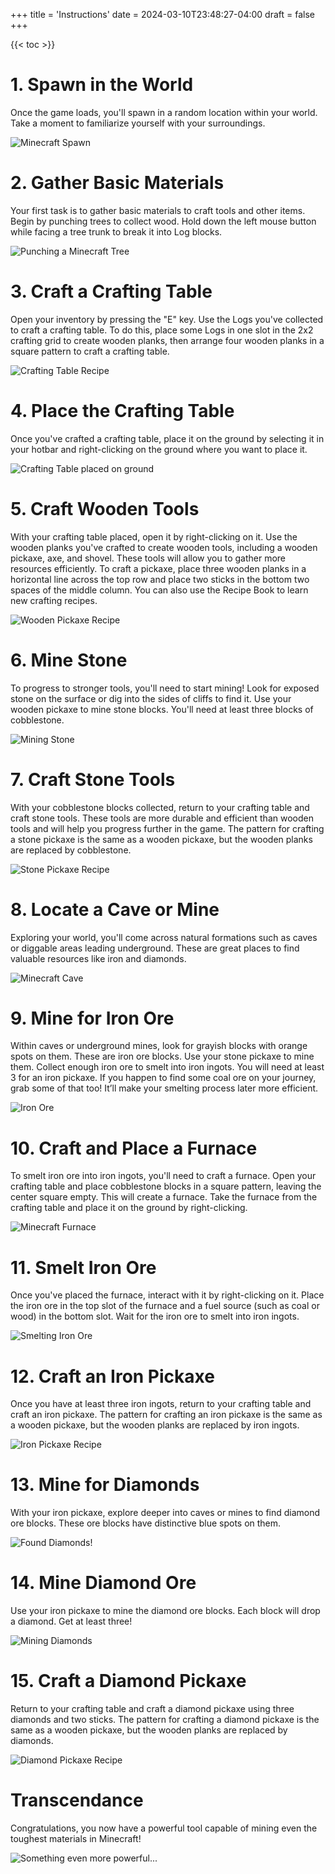 +++
title = 'Instructions'
date = 2024-03-10T23:48:27-04:00
draft = false
+++

{{< toc >}}

# 1. Spawn in the World
Once the game loads, you'll spawn in a random location within your world. Take a moment to familiarize yourself with your surroundings.

![Minecraft Spawn](MinecraftSpawn.png)

# 2. Gather Basic Materials
Your first task is to gather basic materials to craft tools and other items. Begin by punching trees to collect wood. Hold down the left mouse button while facing a tree trunk to break it into Log blocks.

![Punching a Minecraft Tree](MinecraftTree.png)

# 3. Craft a Crafting Table
Open your inventory by pressing the "E" key. Use the Logs you've collected to craft a crafting table. To do this, place some Logs in one slot in the 2x2 crafting grid to create wooden planks, then arrange four wooden planks in a square pattern to craft a crafting table.

![Crafting Table Recipe](CraftingTableRecipe.png)

# 4. Place the Crafting Table
Once you've crafted a crafting table, place it on the ground by selecting it in your hotbar and right-clicking on the ground where you want to place it.

![Crafting Table placed on ground](CraftingTablePlaced.png)

# 5. Craft Wooden Tools
With your crafting table placed, open it by right-clicking on it. Use the wooden planks you've crafted to create wooden tools, including a wooden pickaxe, axe, and shovel. These tools will allow you to gather more resources efficiently. To craft a pickaxe, place three wooden planks in a horizontal line across the top row and place two sticks in the bottom two spaces of the middle column. You can also use the Recipe Book to learn new crafting recipes.

![Wooden Pickaxe Recipe](WoodenPickaxeRecipe.png)

# 6. Mine Stone
To progress to stronger tools, you'll need to start mining! Look for exposed stone on the surface or dig into the sides of cliffs to find it. Use your wooden pickaxe to mine stone blocks. You'll need at least three blocks of cobblestone.

![Mining Stone](MiningStone.png)

# 7. Craft Stone Tools
With your cobblestone blocks collected, return to your crafting table and craft stone tools. These tools are more durable and efficient than wooden tools and will help you progress further in the game. The pattern for crafting a stone pickaxe is the same as a wooden pickaxe, but the wooden planks are replaced by cobblestone.

![Stone Pickaxe Recipe](StonePickaxeRecipe.png)

# 8. Locate a Cave or Mine
Exploring your world, you'll come across natural formations such as caves or diggable areas leading underground. These are great places to find valuable resources like iron and diamonds.

![Minecraft Cave](MinecraftCave.png)

# 9. Mine for Iron Ore
Within caves or underground mines, look for grayish blocks with orange spots on them. These are iron ore blocks. Use your stone pickaxe to mine them. Collect enough iron ore to smelt into iron ingots. You will need at least 3 for an iron pickaxe. If you happen to find some coal ore on your journey, grab some of that too! It’ll make your smelting process later more efficient.

![Iron Ore](IronOre.png)

# 10. Craft and Place a Furnace
To smelt iron ore into iron ingots, you'll need to craft a furnace. Open your crafting table and place cobblestone blocks in a square pattern, leaving the center square empty. This will create a furnace. Take the furnace from the crafting table and place it on the ground by right-clicking.

![Minecraft Furnace](MinecraftFurnace.png)

# 11. Smelt Iron Ore
Once you've placed the furnace, interact with it by right-clicking on it. Place the iron ore in the top slot of the furnace and a fuel source (such as coal or wood) in the bottom slot. Wait for the iron ore to smelt into iron ingots.

![Smelting Iron Ore](SmeltingIronOre.png)

# 12. Craft an Iron Pickaxe
Once you have at least three iron ingots, return to your crafting table and craft an iron pickaxe. The pattern for crafting an iron pickaxe is the same as a wooden pickaxe, but the wooden planks are replaced by iron ingots. 

![Iron Pickaxe Recipe](IronPickaxeRecipe.png)

# 13. Mine for Diamonds
With your iron pickaxe, explore deeper into caves or mines to find diamond ore blocks. These ore blocks have distinctive blue spots on them.

![Found Diamonds!](MinecraftDiamonds.png)

# 14. Mine Diamond Ore
Use your iron pickaxe to mine the diamond ore blocks. Each block will drop a diamond. Get at least three! 

![Mining Diamonds](MinedMinecraftDiamonds.png)

# 15. Craft a Diamond Pickaxe
Return to your crafting table and craft a diamond pickaxe using three diamonds and two sticks. The pattern for crafting a diamond pickaxe is the same as a wooden pickaxe, but the wooden planks are replaced by diamonds.

![Diamond Pickaxe Recipe](DiamondPickaxeRecipe.png)

# Transcendance
Congratulations, you now have a powerful tool capable of mining even the toughest materials in Minecraft!

![Something even more powerful...](Mystery.png)
